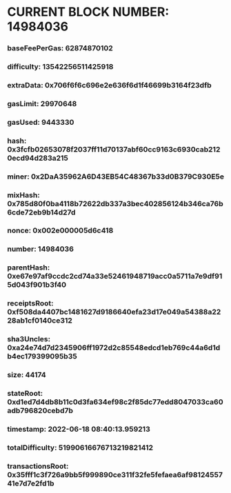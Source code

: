 # CURRENT BLOCK NUMBER: 14984036

### baseFeePerGas: 62874870102
### difficulty: 13542256511425918
### extraData: 0x706f6f6c696e2e636f6d1f46699b3164f23dfb
### gasLimit: 29970648
### gasUsed: 9443330
### hash: 0x3fcfb02653078f2037ff11d70137abf60cc9163c6930cab2120ecd94d283a215
### miner: 0x2DaA35962A6D43EB54C48367b33d0B379C930E5e
### mixHash: 0x785d80f0ba4118b72622db337a3bec402856124b346ca76b6cde72eb9b14d27d
### nonce: 0x002e000005d6c418
### number: 14984036
### parentHash: 0xe67e97af9ccdc2cd74a33e52461948719acc0a5711a7e9df915d043f901b3f40
### receiptsRoot: 0xf508da4407bc1481627d9186640efa23d17e049a54388a2228ab1cf0140ce312
### sha3Uncles: 0xa24e74d7d2345906ff1972d2c85548edcd1eb769c44a6d1db4ec179399095b35
### size: 44174
### stateRoot: 0xd1ed7d4db8b11c0d3fa634ef98c2f85dc77edd8047033ca60adb796820cebd7b
### timestamp: 2022-06-18 08:40:13.959213
### totalDifficulty: 51990616676713219821412
### transactionsRoot: 0x35fff1c3f726a9bb5f999890ce311f32fe5fefaea6af9812455741e7d7e2fd1b
